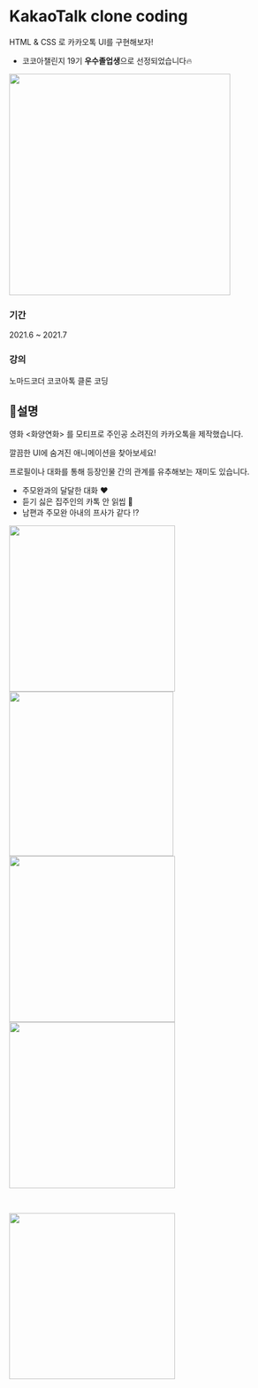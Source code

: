 # KakaoTalk clone coding

HTML & CSS 로 카카오톡 UI를 구현해보자!

* 코코아챌린지 19기 **우수졸업생**으로 선정되었습니다🔥

<img src="https://user-images.githubusercontent.com/86906350/174694571-fde90d4a-1e5d-4210-b4eb-4600af3f777d.png" width="400" hight="500"> 

### 기간
2021.6 ~ 2021.7

### 강의
노마드코더 코코아톡 클론 코딩
&nbsp;

## 📌설명

영화 <화양연화> 를 모티프로 주인공 소려진의 카카오톡을 제작했습니다.

깔끔한 UI에 숨겨진 애니메이션을 찾아보세요!

프로필이나 대화를 통해 등장인물 간의 관계를 유추해보는 재미도 있습니다.

* 주모완과의 달달한 대화 ❤
* 듣기 싫은 집주인의 카톡 안 읽씹 😤
* 남편과 주모완 아내의 프사가 같다 ⁉
&nbsp;


<div>
  <img src="https://user-images.githubusercontent.com/86906350/174698272-e10e0d41-63ec-4539-8427-c4861be6f9fd.PNG" width = 300>
  <img src="https://user-images.githubusercontent.com/86906350/174701061-6c484ed5-c829-4e8c-af1f-7913758fc26b.PNG" width = 297>
</div>
<div>
  <img src="https://user-images.githubusercontent.com/86906350/174701072-b5fe1c60-9268-45c9-96c0-7d3e487f126c.PNG" width = 300>
  <img src="https://user-images.githubusercontent.com/86906350/174701069-b055ee99-50d9-4b47-9221-035e30a12045.PNG" width = 300>
</div>

&nbsp;

<img src="https://user-images.githubusercontent.com/86906350/174701544-70cf682a-90ac-435a-8ee1-6b92eb5b7022.gif" width = 300>

                                                                                                                            
                                                                                                                                      


